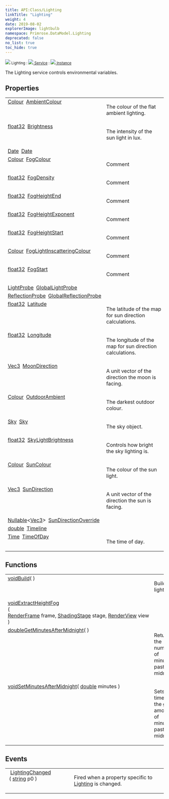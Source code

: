 ```yaml
---
title: API:Class/Lighting
linkTitle: "Lighting"
weight: 4
date: 2019-08-02
explorerImage: lightbulb
namespace: Primrose.DataModel.Lighting
deprecated: false
no_list: true
toc_hide: true
---
```

<small class="inheritance">
<span class="" href="/docs/api-reference/Class/Lighting"><img src="/icons/silk/lightbulb.png"/>&nbsp;Lighting</span>&nbsp;:&nbsp;<a class="" href="/docs/api-reference/Class/Service"><img src="/icons/silk/default.png"/>&nbsp;Service</a>&nbsp;:&nbsp;<a class="" href="/docs/api-reference/Class/Instance"><img src="/icons/silk/default.png"/>&nbsp;Instance</a></small>
<p class="summary">

The Lighting service controls environmental variables.

</p>
 
## Properties
 
<table class="studiohide">
<tbody>
<tr class="function-row ">
<td style="vertical-align:top;white-space:normal;">
<div>
<a class="type" href="/docs/api-reference/DataType/Colour">Colour</a><span class="method-body" style="text-indent: -2em; padding-left: 0.5em"><a class="name" href="AmbientColour">AmbientColour</a></span></td>
<td style="vertical-align:top;white-space:normal;">
<p>
The colour of the flat ambient lighting.
</p></td>
</tr>

<tr class="function-row ">
<td style="vertical-align:top;white-space:normal;">
<div>
<a class="type" href="/docs/api-reference/System/Primitives#single">float32</a><span class="method-body" style="text-indent: -2em; padding-left: 0.5em"><a class="name" href="Brightness">Brightness</a></span></td>
<td style="vertical-align:top;white-space:normal;">
<p>
The intensity of the sun light in lux.
</p></td>
</tr>

<tr class="function-row ">
<td style="vertical-align:top;white-space:normal;">
<div>
<a class="type" href="/docs/api-reference/DataType/Date">Date</a><span class="method-body" style="text-indent: -2em; padding-left: 0.5em"><a class="name" href="Date">Date</a></span></td>
<td style="vertical-align:top;white-space:normal;">
</td>
</tr>

<tr class="function-row ">
<td style="vertical-align:top;white-space:normal;">
<div>
<a class="type" href="/docs/api-reference/DataType/Colour">Colour</a><span class="method-body" style="text-indent: -2em; padding-left: 0.5em"><a class="name" href="FogColour">FogColour</a></span></td>
<td style="vertical-align:top;white-space:normal;">
<p>
Comment
</p></td>
</tr>

<tr class="function-row ">
<td style="vertical-align:top;white-space:normal;">
<div>
<a class="type" href="/docs/api-reference/System/Primitives#single">float32</a><span class="method-body" style="text-indent: -2em; padding-left: 0.5em"><a class="name" href="FogDensity">FogDensity</a></span></td>
<td style="vertical-align:top;white-space:normal;">
<p>
Comment
</p></td>
</tr>

<tr class="function-row ">
<td style="vertical-align:top;white-space:normal;">
<div>
<a class="type" href="/docs/api-reference/System/Primitives#single">float32</a><span class="method-body" style="text-indent: -2em; padding-left: 0.5em"><a class="name" href="FogHeightEnd">FogHeightEnd</a></span></td>
<td style="vertical-align:top;white-space:normal;">
<p>
Comment
</p></td>
</tr>

<tr class="function-row ">
<td style="vertical-align:top;white-space:normal;">
<div>
<a class="type" href="/docs/api-reference/System/Primitives#single">float32</a><span class="method-body" style="text-indent: -2em; padding-left: 0.5em"><a class="name" href="FogHeightExponent">FogHeightExponent</a></span></td>
<td style="vertical-align:top;white-space:normal;">
<p>
Comment
</p></td>
</tr>

<tr class="function-row ">
<td style="vertical-align:top;white-space:normal;">
<div>
<a class="type" href="/docs/api-reference/System/Primitives#single">float32</a><span class="method-body" style="text-indent: -2em; padding-left: 0.5em"><a class="name" href="FogHeightStart">FogHeightStart</a></span></td>
<td style="vertical-align:top;white-space:normal;">
<p>
Comment
</p></td>
</tr>

<tr class="function-row ">
<td style="vertical-align:top;white-space:normal;">
<div>
<a class="type" href="/docs/api-reference/DataType/Colour">Colour</a><span class="method-body" style="text-indent: -2em; padding-left: 0.5em"><a class="name" href="FogLightInscatteringColour">FogLightInscatteringColour</a></span></td>
<td style="vertical-align:top;white-space:normal;">
<p>
Comment
</p></td>
</tr>

<tr class="function-row ">
<td style="vertical-align:top;white-space:normal;">
<div>
<a class="type" href="/docs/api-reference/System/Primitives#single">float32</a><span class="method-body" style="text-indent: -2em; padding-left: 0.5em"><a class="name" href="FogStart">FogStart</a></span></td>
<td style="vertical-align:top;white-space:normal;">
<p>
Comment
</p></td>
</tr>

<tr class="function-row ">
<td style="vertical-align:top;white-space:normal;">
<div>
<a class="type" href="/docs/api-reference/Class/LightProbe">LightProbe</a><span class="method-body" style="text-indent: -2em; padding-left: 0.5em"><a class="name" href="GlobalLightProbe">GlobalLightProbe</a></span></td>
<td style="vertical-align:top;white-space:normal;">
</td>
</tr>

<tr class="function-row ">
<td style="vertical-align:top;white-space:normal;">
<div>
<a class="type" href="/docs/api-reference/Class/ReflectionProbe">ReflectionProbe</a><span class="method-body" style="text-indent: -2em; padding-left: 0.5em"><a class="name" href="GlobalReflectionProbe">GlobalReflectionProbe</a></span></td>
<td style="vertical-align:top;white-space:normal;">
</td>
</tr>

<tr class="function-row ">
<td style="vertical-align:top;white-space:normal;">
<div>
<a class="type" href="/docs/api-reference/System/Primitives#single">float32</a><span class="method-body" style="text-indent: -2em; padding-left: 0.5em"><a class="name" href="Latitude">Latitude</a></span></td>
<td style="vertical-align:top;white-space:normal;">
<p>
The latitude of the map for sun direction calculations.
</p></td>
</tr>

<tr class="function-row ">
<td style="vertical-align:top;white-space:normal;">
<div>
<a class="type" href="/docs/api-reference/System/Primitives#single">float32</a><span class="method-body" style="text-indent: -2em; padding-left: 0.5em"><a class="name" href="Longitude">Longitude</a></span></td>
<td style="vertical-align:top;white-space:normal;">
<p>
The longitude of the map for sun direction calculations.
</p></td>
</tr>

<tr class="function-row ">
<td style="vertical-align:top;white-space:normal;">
<div>
<a class="type" href="/docs/api-reference/DataType/Vec3">Vec3</a><span class="method-body" style="text-indent: -2em; padding-left: 0.5em"><a class="name" href="MoonDirection">MoonDirection</a></span></td>
<td style="vertical-align:top;white-space:normal;">
<p>
A unit vector of the direction the moon is facing.
</p></td>
</tr>

<tr class="function-row ">
<td style="vertical-align:top;white-space:normal;">
<div>
<a class="type" href="/docs/api-reference/DataType/Colour">Colour</a><span class="method-body" style="text-indent: -2em; padding-left: 0.5em"><a class="name" href="OutdoorAmbient">OutdoorAmbient</a></span></td>
<td style="vertical-align:top;white-space:normal;">
<p>
The darkest outdoor colour.
</p></td>
</tr>

<tr class="function-row ">
<td style="vertical-align:top;white-space:normal;">
<div>
<a class="type" href="/docs/api-reference/Class/Sky">Sky</a><span class="method-body" style="text-indent: -2em; padding-left: 0.5em"><a class="name" href="Sky">Sky</a></span></td>
<td style="vertical-align:top;white-space:normal;">
<p>
The sky object.
</p></td>
</tr>

<tr class="function-row ">
<td style="vertical-align:top;white-space:normal;">
<div>
<a class="type" href="/docs/api-reference/System/Primitives#single">float32</a><span class="method-body" style="text-indent: -2em; padding-left: 0.5em"><a class="name" href="SkyLightBrightness">SkyLightBrightness</a></span></td>
<td style="vertical-align:top;white-space:normal;">
<p>
Controls how bright the sky lighting is.
</p></td>
</tr>

<tr class="function-row ">
<td style="vertical-align:top;white-space:normal;">
<div>
<a class="type" href="/docs/api-reference/DataType/Colour">Colour</a><span class="method-body" style="text-indent: -2em; padding-left: 0.5em"><a class="name" href="SunColour">SunColour</a></span></td>
<td style="vertical-align:top;white-space:normal;">
<p>
The colour of the sun light.
</p></td>
</tr>

<tr class="function-row ">
<td style="vertical-align:top;white-space:normal;">
<div>
<a class="type" href="/docs/api-reference/DataType/Vec3">Vec3</a><span class="method-body" style="text-indent: -2em; padding-left: 0.5em"><a class="name" href="SunDirection">SunDirection</a></span></td>
<td style="vertical-align:top;white-space:normal;">
<p>
A unit vector of the direction the sun is facing.
</p></td>
</tr>

<tr class="function-row ">
<td style="vertical-align:top;white-space:normal;">
<div>
<a class="type" href="/docs/api-reference/System/Nullable">Nullable</a><<a class="type" href="/docs/api-reference/DataType/Vec3">Vec3</a>><span class="method-body" style="text-indent: -2em; padding-left: 0.5em"><a class="name" href="SunDirectionOverride">SunDirectionOverride</a></span></td>
<td style="vertical-align:top;white-space:normal;">
</td>
</tr>

<tr class="function-row ">
<td style="vertical-align:top;white-space:normal;">
<div>
<a class="type" href="/docs/api-reference/System/Primitives#double">double</a><span class="method-body" style="text-indent: -2em; padding-left: 0.5em"><a class="name" href="Timeline">Timeline</a></span></td>
<td style="vertical-align:top;white-space:normal;">
</td>
</tr>

<tr class="function-row ">
<td style="vertical-align:top;white-space:normal;">
<div>
<a class="type" href="/docs/api-reference/DataType/Time">Time</a><span class="method-body" style="text-indent: -2em; padding-left: 0.5em"><a class="name" href="TimeOfDay">TimeOfDay</a></span></td>
<td style="vertical-align:top;white-space:normal;">
<p>
The time of day.
</p></td>
</tr>

</tbody>
</table>
 
## Functions
 
<table class="studiohide">
<tbody>
<tr class="function-row ">
<td style="vertical-align:top;white-space:normal;">
<div>
<a class="type" href="/docs/api-reference/System/void">void</a><span class="method-body" style="text-indent: -2em;"><a class="method-name  " href="Build">Build</a></span><span style="display: inline-block">( <span class="param" style="white-space: nowrap"></span> )</span></span></div></td>
<td style="vertical-align:top;white-space:normal;">
<p>
Builds lighting.
</p></td>
</tr>

<tr class="function-row ">
<td style="vertical-align:top;white-space:normal;">
<div>
<a class="type" href="/docs/api-reference/System/void">void</a><span class="method-body" style="text-indent: -2em;"><a class="method-name  " href="ExtractHeightFog">ExtractHeightFog</a></span><span style="display: inline-block">( <span class="param" style="white-space: nowrap"><a class="type" href="/docs/api-reference/Misc/RenderFrame">RenderFrame</a> frame, <a class="type" href="/docs/api-reference/Misc/ShadingStage">ShadingStage</a> stage, <a class="type" href="/docs/api-reference/Misc/RenderView">RenderView</a> view</span> )</span></span></div></td>
<td style="vertical-align:top;white-space:normal;">
</td>
</tr>

<tr class="function-row ">
<td style="vertical-align:top;white-space:normal;">
<div>
<a class="type" href="/docs/api-reference/System/Primitives#double">double</a><span class="method-body" style="text-indent: -2em;"><a class="method-name  " href="GetMinutesAfterMidnight">GetMinutesAfterMidnight</a></span><span style="display: inline-block">( <span class="param" style="white-space: nowrap"></span> )</span></span></div></td>
<td style="vertical-align:top;white-space:normal;">
<p>
Returns the number of minutes past midnight.
</p></td>
</tr>

<tr class="function-row ">
<td style="vertical-align:top;white-space:normal;">
<div>
<a class="type" href="/docs/api-reference/System/void">void</a><span class="method-body" style="text-indent: -2em;"><a class="method-name  " href="SetMinutesAfterMidnight">SetMinutesAfterMidnight</a></span><span style="display: inline-block">( <span class="param" style="white-space: nowrap"><a class="type" href="/docs/api-reference/System/Primitives#double">double</a> minutes</span> )</span></span></div></td>
<td style="vertical-align:top;white-space:normal;">
<p>
Sets the time to the given amount of minutes past midnight.
</p></td>
</tr>

</tbody>
</table>
 
## Events
 
<table class="studiohide">
<tbody>
<tr class="function-row ">
<td style="vertical-align:top;white-space:normal;">
<span class="event-body" style="text-indent: -2em; padding-left: 0.5em"><a class="event-name " href="LightingChanged">LightingChanged</a></span><span style="display: inline-block">&nbsp;( <span class="param" style="white-space: nowrap"><a class="type" href="/docs/api-reference/System/string">string</a> p0</span> )</span></span></td>
<td style="vertical-align:top;white-space:normal;">
<p>
Fired when a property specific to <a href="/docs/api-reference/Class/Lighting/" >Lighting</a> is changed.
</p></td>
</tr>

</tbody>
</table>
<b>
</b>
<div class="inheritors">
<ul class="root">
</ul>
</div>
